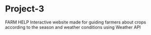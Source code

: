 # Project-3
FARM HELP
Interactive website made for guiding farmers about crops according to the season and weather conditions
using Weather API
